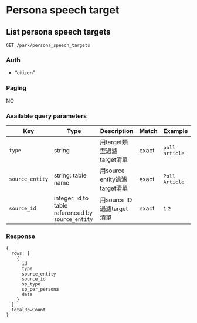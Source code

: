 # Persona speech target

## List persona speech targets
```
GET /park/persona_speech_targets
```

### Auth
- “citizen”

### Paging
NO

### Available query parameters

| Key | Type | Description | Match | Example |
| --- | --- | --- | --- | --- |
| `type` | string | 用target類型過濾target清單 | exact | `poll` `article` |
| `source_entity` | string: table name | 用source entity過濾target清單 | exact | `Poll` `Article` |
| `source_id` | integer: id to table referenced by `source_entity` | 用source ID過濾target清單 | exact | `1` `2` |

### Response
```
{
  rows: [
    {
      id
      type
      source_entity
      source_id
      sp_type
      sp_per_persona
      data
    }
  ]
  totalRowCount
}
```
